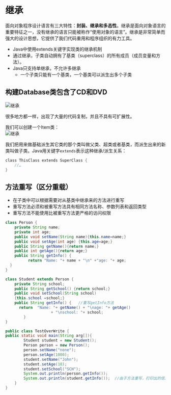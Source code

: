 ﻿# 继承

 面向对象程序设计语言有三大特性：**封装、继承和多态性**。继承是面向对象语言的重要特征之一，没有继承的语言只能被称作“使用对象的语言”。继承是非常简单而强大的设计思想，它提供了我们代码重用和程序组织的有力工具。

* Java中使用extends关键字实现类的继承机制
* 通过继承，子类自动拥有了基类（superclass）的所有成员（成员变量和方法）。
* Java只支持单继承，不允许多继承
  * 一个子类只能有一个基类，一个基类可以派生出多个子类

## 构建Database类包含了CD和DVD
![继承][1]

很多地方都一样，出现了大量的代码复制，并且不具有可扩展性。

我们可以创建一个Item类：<br>
![继承][2]

我们把用来做基础派生其它类的那个类叫做父类、超类或者基类，而派生出来的新类叫做子类。Java用关键字`extends`表示这种继承/派生关系：
```java
class ThisClass extends SuperClass { 
    //…
}
```


[1]: https://github.com/LibraTang/Pics/blob/master/Java-Notes/%E7%BB%A7%E6%89%BF1.png
[2]: https://github.com/LibraTang/Pics/blob/master/Java-Notes/%E7%BB%A7%E6%89%BF2.png

## 方法重写（区分重载）

* 在子类中可以根据需要对从基类中继承来的方法进行重写
* 重写方法必须和被重写方法具有相同方法名称、参数列表和返回类型
* 重写方法不能使用比被重写方法更严格的访问权限

```java
class Person {
    private String name;
    private int age;
    public void setName(String name){this.name=name;}
    public void setAge(int age) {this.age=age;}
    public String getName(){return name;}
    public int getAge(){return age;}
    public String getInfo() {
          return "Name: "+ name + "\n" +"age: "+ age;
  }
}

class Student extends Person {
    private String school;
    public String getSchool() {return school;}
    public void setSchool(String school)
    {this.school =school;}
    public String getInfo() {	//重写getInfo方法
      return  "Name: "+ getName() + "\nage: "+ getAge() 
                    + "\nschool: "+ school;
		}
}

public class TestOverWrite {
public static void main(String arg[]){
        Student student = new Student();
        Person person = new Person();
        person.setName("none");
        person.setAge(1000);
        student.setName("John");    
        student.setAge(18);
        student.setSchool("SCH");
        System.out.println(person.getInfo());
        System.out.println(student.getInfo());	//由于方法重写，打印出的信息不一样
    }
}
```
